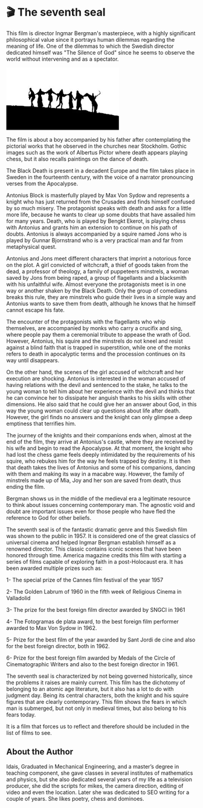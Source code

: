 # 🎬 The seventh seal

This film is director Ingmar Bergman's masterpiece, with a highly significant philosophical value since it portrays human dilemmas regarding the meaning of life. One of the dilemmas to which the Swedish director dedicated himself was "The Silence of God" since he seems to observe the world without intervening and as a spectator.

![seventh_seal](_static/images/the-seventh-seal/seventh_seal.jpeg)

The film is about a boy accompanied by his father after contemplating the pictorial works that he observed in the churches near Stockholm. Gothic images such as the work of Albertus Pictor where death appears playing chess, but it also recalls paintings on the dance of death.

The Black Death is present in a decadent Europe and the film takes place in Sweden in the fourteenth century, with the voice of a narrator pronouncing verses from the Apocalypse.

Antonius Block is masterfully played by Max Von Sydow and represents a knight who has just returned from the Crusades and finds himself confused by so much misery. The protagonist speaks with death and asks for a little more life, because he wants to clear up some doubts that have assailed him for many years.
Death, who is played by Bengkt Ekerot, is playing chess with Antonius and grants him an extension to continue on his path of doubts. Antonius is always accompanied by a squire named Jons who is played by Gunnar Bjornstrand who is a very practical man and far from metaphysical quest.

Antonius and Jons meet different characters that imprint a notorious force on the plot. A girl convicted of witchcraft, a thief of goods taken from the dead, a professor of theology, a family of puppeteers minstrels, a woman saved by Jons from being raped, a group of flagellants and a blacksmith with his unfaithful wife.
Almost everyone the protagonists meet is in one way or another shaken by the Black Death. Only the group of comedians breaks this rule, they are minstrels who guide their lives in a simple way and Antonius wants to save them from death, although he knows that he himself cannot escape his fate.

The encounter of the protagonists with the flagellants who whip themselves, are accompanied by monks who carry a crucifix and sing, where people pay them a ceremonial tribute to appease the wrath of God. However, Antonius, his squire and the minstrels do not kneel and resist against a blind faith that is trapped in superstition, while one of the monks refers to death in apocalyptic terms and the procession continues on its way until disappears.

On the other hand, the scenes of the girl accused of witchcraft and her execution are shocking. Antonius is interested in the woman accused of having relations with the devil and sentenced to the stake, he talks to the young woman to tell him about her experience with the devil and thinks that he can convince her to dissipate her anguish thanks to his skills with other dimensions. He also said that he could give her an answer about God, in this way the young woman could clear up questions about life after death. However, the girl finds no answers and the knight can only glimpse a deep emptiness that terrifies him.

The journey of the knights and their companions ends when, almost at the end of the film, they arrive at Antonius's castle, where they are received by his wife and begin to read the Apocalypse. At that moment, the knight who had lost the chess game feels deeply intimidated by the requirements of his squire, who rebukes him for the way he feels trapped by destiny. It is then that death takes the lives of Antonius and some of his companions, dancing with them and making its way in a macabre way. However, the family of minstrels made up of Mia, Joy and her son are saved from death, thus ending the film.

Bergman shows us in the middle of the medieval era a legitimate resource to think about issues concerning contemporary man. The agnostic void and doubt are important issues even for those people who have fled the reference to God for other beliefs.

The seventh seal is of the fantastic dramatic genre and this Swedish film was shown to the public in 1957. It is considered one of the great classics of universal cinema and helped Ingmar Bergman establish himself as a renowned director. This classic contains iconic scenes that have been honored through time. America magazine credits this film with starting a series of films capable of exploring faith in a post-Holocaust era.
It has been awarded multiple prizes such as:

1- The special prize of the Cannes film festival of the year 1957

2- The Golden Labrum of 1960 in the fifth week of Religious Cinema in Valladolid

3- The prize for the best foreign film director awarded by SNGCI in 1961

4- The Fotogramas de plata award, to the best foreign film performer awarded to Max Von Sydow in 1962.

5- Prize for the best film of the year awarded by Sant Jordi de cine and also for the best foreign director, both in 1962.

6- Prize for the best foreign film awarded by Medals of the Circle of Cinematographic Writers and also to the best foreign director in 1961.

The seventh seal is characterized by not being governed historically, since the problems it raises are mainly current. This film has the dichotomy of belonging to an atomic age literature, but it also has a lot to do with judgment day. Being its central characters, both the knight and his squire figures that are clearly contemporary. This film shows the fears in which man is submerged, but not only in medieval times, but also belong to his fears today.

It is a film that forces us to reflect and therefore should be included in the list of films to see.

## About the Author

Idais, Graduated in Mechanical Engineering, and a master’s degree in teaching component, she gave classes in several institutes of mathematics and physics, but she also dedicated several years of my life as a television producer, she did the scripts for mikes, the camera direction, editing of video and even the location. Later she was dedicated to SEO writing for a couple of years. She likes poetry, chess and dominoes.
